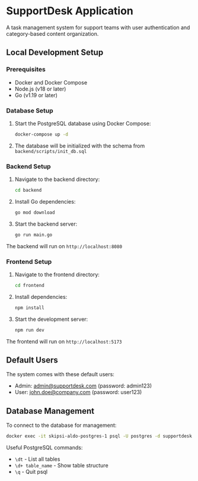 # SupportDesk Application

A task management system for support teams with user authentication and category-based content organization.

## Local Development Setup

### Prerequisites

- Docker and Docker Compose
- Node.js (v18 or later)
- Go (v1.19 or later)

### Database Setup

1. Start the PostgreSQL database using Docker Compose:

   ```bash
   docker-compose up -d
   ````

2. The database will be initialized with the schema from `backend/scripts/init_db.sql`

### Backend Setup

1. Navigate to the backend directory:

   ```bash
   cd backend
   ```

2. Install Go dependencies:

   ```bash
   go mod download
   ```

3. Start the backend server:

   ```bash
   go run main.go
   ```

The backend will run on `http://localhost:8080`

### Frontend Setup

1. Navigate to the frontend directory:

   ```bash
   cd frontend
   ```

2. Install dependencies:

   ```bash
   npm install
   ```

3. Start the development server:

   ```bash
   npm run dev
   ```

The frontend will run on `http://localhost:5173`

## Default Users

The system comes with these default users:

- Admin: <admin@supportdesk.com> (password: admin123)
- User: <john.doe@company.com> (password: user123)

## Database Management

To connect to the database for management:

```bash
docker exec -it skipsi-aldo-postgres-1 psql -U postgres -d supportdesk
```

Useful PostgreSQL commands:

- `\dt` - List all tables
- `\d+ table_name` - Show table structure
- `\q` - Quit psql
